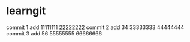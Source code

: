 # learngit
commit 1  add 
11111111
22222222
commit 2 add 34
33333333
44444444
commit 3 add 56
55555555
66666666
